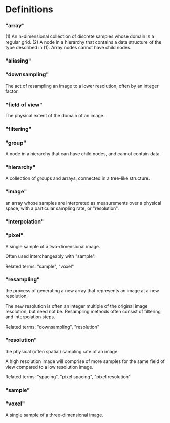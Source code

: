 # Definitions

### "array" 
(1) An n-dimensional collection of discrete samples whose domain is a regular grid.
(2) A node in a hierarchy that contains a data structure of the type described in (1). Array nodes cannot have child nodes.

### "aliasing"

### "downsampling"
The act of resampling an image to a lower resolution, often by an integer factor.

### "field of view"
The physical extent of the domain of an image.

### "filtering"

### "group"
A node in a hierarchy that can have child nodes, and cannot contain data.

### "hierarchy"
A collection of groups and arrays, connected in a tree-like structure.

### "image"
an array whose samples are interpreted as measurements over a physical space, with a particular sampling rate, or "resolution".

### "interpolation"

### "pixel" 
A single sample of a two-dimensional image.

Often used interchangeably with "sample".

Related terms: "sample", "voxel"

### "resampling"
the process of generating a new array that represents an image at a new resolution. 

The new resolution is often an integer multiple of the original image resolution, but need not be. Resampling
methods often consist of filtering and interpolation steps.

Related terms: "downsampling", "resolution"

### "resolution"
the physical (often spatial) sampling rate of an image. 

A high resolution image will comprise of more samples for the same field of view compared to a low resolution image.

Related terms: "spacing", "pixel spacing", "pixel resolution"

### "sample" 

### "voxel" 
A single sample of a three-dimensional image.

